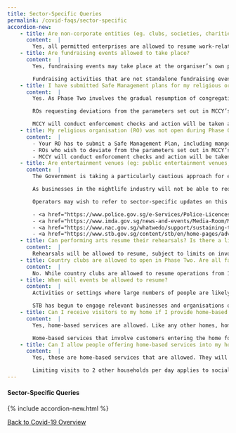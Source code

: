 ```yaml
---
title: Sector-Specific Queries
permalink: /covid-faqs/sector-specific
accordion-new:
    - title: Are non-corporate entities (eg. clubs, societies, charities, Social Service Agencies, co-operative societies) also allowed to resume work-related events?
      content:  |        
        Yes, all permitted enterprises are allowed to resume work-related events of up to 50 persons at their own workplaces or premises, and at third-party venues. Respective sectoral advisories and safe management measures continue to apply. For more information, please refer <a href="https://www.mom.gov.sg/covid-19/frequently-asked-questions/safe-management-measures" target="_blank">here</a>.
    - title: Are fundraising events allowed to take place?
      content:  |    
        Yes, fundraising events may take place at the organiser’s own premises or third-party venues, with up to 50 persons per event.

        Fundraising activities that are not standalone fundraising events but are conducted as part of the course of other activities should follow the guidelines and safe management measures set for the primary activity. For example, fundraising carried out by commercial participators in the course of their retail business should follow the prevailing guidelines in place for retail activities. Similarly, the collection of offerings/tithes during religious services should follow the prevailing guidelines for the conduct of religious services. For more information, please refer <a href="https://www.mom.gov.sg/covid-19/frequently-asked-questions/safe-management-measures" target="_blank">here</a>.
    - title: I have submitted Safe Management plans for my religious organisation (RO) during Phase One. Do I need to submit another plan for Phase Two?
      content:  |    
        Yes. As Phase Two involves the gradual resumption of congregational and worship services, as well as other non-congregational worship activities, all ROs are required to submit their Safe Management Plan, including manpower deployment, at least 3 days before resumption of Phase Two activities. ROs who have already submitted their safe management plan in Phase One only need to submit a shorter plan to cover the additional safe management measures for Phase Two activities. Please refer to <a href="https://www.cpro.gov.sg/" target="_blank">www.cpro.gov.sg</a> for details.

        ROs requesting deviations from the parameters set out in MCCY’s 18 Jun 2020 advisory on resumption of more religious activities in Phase Two will require MCCY’s approval before proceeding with their activities.

        MCCY will conduct enforcement checks and action will be taken against ROs who do not comply with the relevant guidelines, including the cessation of operations.
    - title: My religious organisation (RO) was not open during Phase One and I did not submit my Phase One Safe Management Plans. Am I allowed to proceed with Phase Two activities?
      content:  |
        - Your RO has to submit a Safe Management Plan, including manpower deployment, at least 3 days before commencing Phase Two activities.
        - ROs who wish to deviate from the parameters set out in MCCY’s 18 Jun 2020 advisory on resumption of more religious activities in Phase Two will require MCCY’s approval before proceeding with their activities.
        - MCCY will conduct enforcement checks and action will be taken against ROs who do not comply with the relevant guidelines, including the cessation of operations.       
    - title: Are entertainment venues (eg: public entertainment venues, cinemas, theatres and attractions) allowed to resume operations?
      content:  |  
        The Government is taking a particularly cautious approach for entertainment establishments in the nightlife sector because large numbers of people are likely to come into close contact for prolonged periods of time, and often in enclosed spaces, as seen in the rapid spread of COVID-19 through nightclubs and pubs overseas.

        As businesses in the nightlife industry will not be able to reopen soon, companies in these sectors are strongly encouraged to re-examine their business models and undertake permitted activities instead. Businesses that are keen to do so can contact the relevant government agencies to understand the processes involved.

        Operators may wish to refer to sector-specific updates on this website, or visit the following agencies’ website for the latest updates:

        - <a href="https://www.police.gov.sg/e-Services/Police-Licences/Public-Entertainment-Licence" target="_blank">Public entertainment venues</a>
        - <a href="https://www.imda.gov.sg/news-and-events/Media-Room/Media-Releases/2020/Advisories-on-COVID-19-Situation" target="_blank">Cinemas</a>
        - <a href="https://www.nac.gov.sg/whatwedo/support/sustaining-the-arts-during-covid-19/Sustaining-the-arts-during-COVID-19.html" target="_blank">Theatres</a>
        - <a href="https://www.stb.gov.sg/content/stb/en/home-pages/advisory-for-attractions.html#Attractions" target="_blank">Attractions</a>
    - title: Can performing arts resume their rehearsals? Is there a limit to the number of persons allowed during rehearsals?
      content:  |
        Rehearsals will be allowed to resume, subject to limits on involvement and organisations/practitioners’ ability and readiness to adhere to safe management measures. These would be indicated in National Arts Council (NAC)’s upcoming advisory for the arts and culture sector.  
    - title: Country clubs are allowed to open in Phase Two. Are all facilities within the country club allowed to open from 19 June 2020?
      content:  |   
        No. While country clubs are allowed to resume operations from 19 June 2020, their facilities can only resume operations when the same activities are allowed to resume in the public sphere. For instance, billiard facilities in the country clubs may open from 4 July 2020, in line with the reopening date of commercial billiard saloons. Other facilities such as karaoke rooms within the club must remain closed. The management of the country clubs are encouraged to adopt the same safe management measures for these facilities provided for the respective sectors to reduce risks of COVID-19 transmission. For more information, as well as a list of facilities allowed to re-open, please refer <a href="/images/covid/countryclubadvisory.pdf" target="_blank">here</a>.      
    - title: When will events be allowed to resume?
      content:  |
        Activities or settings where large numbers of people are likely to come into close contact, often in enclosed spaces and for prolonged periods of time, are still not allowed to resume in Phase Two as these settings can spawn large clusters of infections, given the number of close contacts between individuals during the course of such activities.

        STB has begun to engage relevant businesses and organisations on possible safe management measures to be taken for these activities or settings. STB will advise businesses and organisations on the approval processes and timelines for resumption at a later date.   
    - title: Can I receive visitors to my home if I provide home-based services (eg: private dining, hairdressing services, tuition classes)?
      content:  |     
        Yes, home-based services are allowed. Like any other homes, homes offering services may receive up to 8 visitors per day. Service providers and visitors should wear masks and maintain a 1-metre distance.

        Home-based services that involve customers entering the home for a prolonged period (eg. private dining and hairdressing services) must use SafeEntry.
    - title: Can I allow people offering home-based services into my home? (eg. Repairman to fix water pipes/electricity/cable/air-conditioning issues/ part-time cleaner / gardener / tuition teacher/ day-time nanny caring for my child)? Can they visit more than 2 households per day?
      content:  |  
        Yes, these are home-based services that are allowed. They will count as part of the 8-person cap on visitors per day. Service providers are required to wear masks and maintain a 1-metre distance.

        Limiting visits to 2 other households per day applies to social visits, and does not apply to those who need to visit multiple households in the course of business or employment.                                      
---
```


#### Sector-Specific Queries
{% include accordion-new.html %}

[Back to Covid-19 Overview](/covid/)
